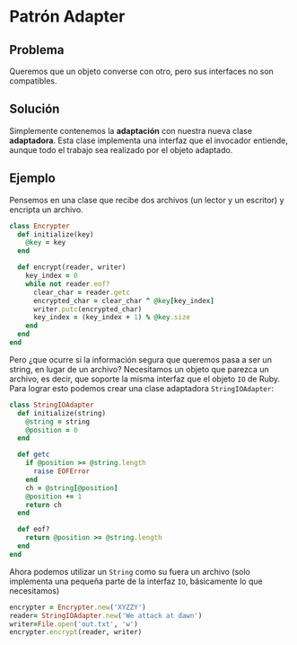 # Patrón Adapter

## Problema

Queremos que un objeto converse con otro, pero sus interfaces no son compatibles.

## Solución
Simplemente contenemos la **adaptación** con nuestra nueva clase **adaptadora**. Esta clase implementa una interfaz que el invocador entiende, aunque todo el trabajo sea realizado por el objeto adaptado.

## Ejemplo
Pensemos en una clase que recibe dos archivos (un lector y un escritor) y encripta un archivo.

```ruby
class Encrypter
  def initialize(key)
    @key = key
  end

  def encrypt(reader, writer)
    key_index = 0
    while not reader.eof?
      clear_char = reader.getc
      encrypted_char = clear_char ^ @key[key_index]
      writer.putc(encrypted_char)
      key_index = (key_index + 1) % @key.size
    end
  end
end
```
Pero ¿que ocurre si la información segura que queremos pasa a ser un string, en lugar de un archivo? Necesitamos un objeto que parezca un archivo, es decir, que soporte la misma interfaz que el objeto `IO` de Ruby. Para lograr esto podemos crear una clase adaptadora `StringIOAdapter`:

```ruby
class StringIOAdapter
  def initialize(string)
    @string = string
    @position = 0
  end

  def getc
    if @position >= @string.length
      raise EOFError
    end
    ch = @string[@position]
    @position += 1
    return ch
  end

  def eof?
    return @position >= @string.length
  end
end
```

Ahora podemos utilizar un `String` como su fuera un archivo (solo implementa una pequeña parte de la interfaz `IO`, básicamente lo que necesitamos)

```ruby
encrypter = Encrypter.new('XYZZY')
reader= StringIOAdapter.new('We attack at dawn')
writer=File.open('out.txt', 'w')
encrypter.encrypt(reader, writer)
```
